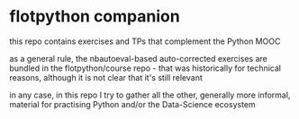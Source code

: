 # flotpython companion

this repo contains exercises and TPs that complement the Python MOOC

as a general rule, the nbautoeval-based auto-corrected exercises are bundled in the flotpython/course repo - that was historically for technical reasons, although it is not clear that it's still relevant

in any case, in this repo I try to gather all the other, generally more informal, material for practising Python and/or the Data-Science ecosystem

